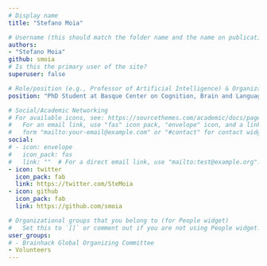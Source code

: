 ```yaml
---
# Display name
title: "Stefano Moia"

# Username (this should match the folder name and the name on publications)
authors:
- "Stefano Moia"
github: smoia
# Is this the primary user of the site?
superuser: false

# Role/position (e.g., Professor of Artificial Intelligence) & Organizations/Affiliations
position: "PhD Student at Basque Center on Cognition, Brain and Language, Donostia-San Sebastián, Basque Country, Spain"

# Social/Academic Networking
# For available icons, see: https://sourcethemes.com/academic/docs/page-builder/#icons
#   For an email link, use "fas" icon pack, "envelope" icon, and a link in the
#   form "mailto:your-email@example.com" or "#contact" for contact widget.
social:
# - icon: envelope
#   icon_pack: fas
#   link: ""  # For a direct email link, use "mailto:test@example.org".
- icon: twitter
  icon_pack: fab
  link: https://twitter.com/SteMoia
- icon: github
  icon_pack: fab
  link: https://github.com/smoia

# Organizational groups that you belong to (for People widget)
#   Set this to `[]` or comment out if you are not using People widget.
user_groups:
# - Brainhack Global Organizing Committee
- Volunteers
---
```


